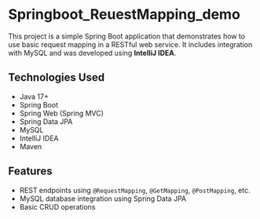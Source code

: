 # Springboot_ReuestMapping_demo

This project is a simple Spring Boot application that demonstrates how to use basic request mapping in a RESTful web service. It includes integration with MySQL and was developed using **IntelliJ IDEA**.

## Technologies Used

- Java 17+  
- Spring Boot  
- Spring Web (Spring MVC)
- Spring Data JPA  
- MySQL   
- IntelliJ IDEA  
- Maven  

##  Features

- REST endpoints using `@RequestMapping`, `@GetMapping`, `@PostMapping`, etc.
- MySQL database integration using Spring Data JPA
- Basic CRUD operations



